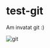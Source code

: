 # test-git

Am invatat git :)

![git](https://user-images.githubusercontent.com/58639125/210021226-332eb322-af2e-4c69-bc72-dda04d80e14a.jpg)
